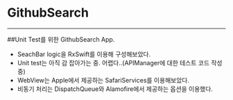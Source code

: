 # GithubSearch
---

##Unit Test를 위한 GithubSearch App.

- SeachBar logic을 RxSwift를 이용해 구성해보았다.
- Unit test는 아직 감 잡아가는 중. 어렵다..(APIManager에 대한 테스트 코드 작성 중)
- WebView는 Apple에서 제공하는 SafariServices를 이용해보았다. 
- 비동기 처리는 DispatchQueue와 Alamofire에서 제공하는 옵션을 이용했다.
